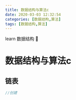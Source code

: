 ```yaml
---
title: 数据结构与算法c
date: 2020-03-03 12:32:54
categories: [数据结构,算法]  
tags: [数据结构,算法]
---
```


learn 数据结构 🙋
<!-- more -->


# 数据结构与算法c

## 链表
```C++
//创建
```